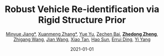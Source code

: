 ---
title: "Robust Vehicle Re-identification via Rigid Structure Prior"
collection: publications
permalink: /publication/Robust-V2021
date: 2021-01-01
doi: 
venue: 'CVPR Workshop of AI City Challenge on City-Scale Multi-Camera Vehicle Re-Identification (the 2nd Place of Track 2)'
paperurl: 'https://zdzheng.xyz/files/CVPRW-2021-VehicleReid.pdf'
code: 'https://github.com/Xuanmeng-Zhang/AICITY2021-Track2'
author: '<a href=&apos;https://zdzheng.xyz/authors/Minyue-Jiang*&apos;>Minyue Jiang*</a>,  <a href=&apos;https://zdzheng.xyz/authors/Xuanmeng-Zhang*&apos;>Xuanmeng Zhang*</a>,  <a href=&apos;https://zdzheng.xyz/authors/Yue-Yu&apos;>Yue Yu</a>,  <a href=&apos;https://zdzheng.xyz/authors/Zechen-Bai&apos;>Zechen Bai</a>,  <a href=&apos;https://zdzheng.xyz/authors/Zhedong-Zheng&apos;><strong>Zhedong Zheng</strong></a>,  <a href=&apos;https://zdzheng.xyz/authors/Zhigang-Wang&apos;>Zhigang Wang</a>,  <a href=&apos;https://zdzheng.xyz/authors/Jian-Wang&apos;>Jian Wang</a>,  <a href=&apos;https://zdzheng.xyz/authors/Xiao-Tan&apos;>Xiao Tan</a>,  <a href=&apos;https://zdzheng.xyz/authors/Hao-Sun&apos;>Hao Sun</a>,  <a href=&apos;https://zdzheng.xyz/authors/Errui-Ding&apos;>Errui Ding</a>,  <a href=&apos;https://zdzheng.xyz/authors/Yi-Yang&apos;>Yi Yang</a>'
citation: ' Minyue Jiang*,  Xuanmeng Zhang*,  Yue Yu,  Zechen Bai,  Zhedong Zheng,  Zhigang Wang,  Jian Wang,  Xiao Tan,  Hao Sun,  Errui Ding,  Yi Yang, &quot;Robust Vehicle Re-identification via Rigid Structure Prior.&quot; CVPR Workshop of AI City Challenge on City-Scale Multi-Camera Vehicle Re-Identification (the 2nd Place of Track 2), 2021.'
pub_year: '2021'
bib: >
    @inproceedings{zheng2021robust,  
    author = "Jiang*, Minyue and Zhang*, Xuanmeng and Yu, Yue and Bai, Zechen and Zheng, Zhedong and Wang, Zhigang and Wang, Jian and Tan, Xiao and Sun, Hao and Ding, Errui and Yang, Yi",  
    title = "Robust Vehicle Re-identification via Rigid Structure Prior",  
    booktitle = "CVPR Workshop of AI City Challenge on City-Scale Multi-Camera Vehicle Re-Identification (the 2nd Place of Track 2)",  
    code = "https://github.com/Xuanmeng-Zhang/AICITY2021-Track2",  
    url = "https://zdzheng.xyz/files/CVPRW-2021-VehicleReid.pdf",  
    year = "2021"
    }

---